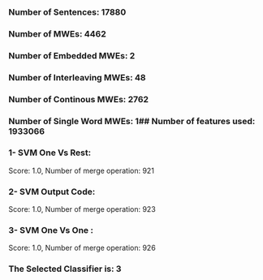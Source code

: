 ### Number of Sentences: 17880
### Number of MWEs: 4462

### Number of Embedded MWEs: 2

### Number of Interleaving MWEs: 48

### Number of Continous MWEs: 2762

### Number of Single Word MWEs: 1## Number of features used: 1933066

### 1- SVM One Vs Rest: 
Score: 1.0, Number of merge operation: 921
### 2- SVM Output Code: 
Score: 1.0, Number of merge operation: 923
### 3- SVM One Vs One : 
Score: 1.0, Number of merge operation: 926
### The Selected Classifier is: 3
